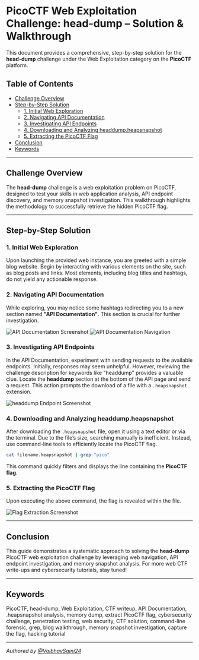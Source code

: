 # PicoCTF Web Exploitation Challenge: head-dump – Solution & Walkthrough

This document provides a comprehensive, step-by-step solution for the **head-dump** challenge under the Web Exploitation category on the **PicoCTF** platform.

## Table of Contents

- [Challenge Overview](#challenge-overview)
- [Step-by-Step Solution](#step-by-step-solution)
  - [1. Initial Web Exploration](#1-initial-web-exploration)
  - [2. Navigating API Documentation](#2-navigating-api-documentation)
  - [3. Investigating API Endpoints](#3-investigating-api-endpoints)
  - [4. Downloading and Analyzing headdump.heapsnapshot](#4-downloading-and-analyzing-headdumpheapsnapshot)
  - [5. Extracting the PicoCTF Flag](#5-extracting-the-picoctf-flag)
- [Conclusion](#conclusion)
- [Keywords](#keywords)

---

## Challenge Overview

The **head-dump** challenge is a web exploitation problem on PicoCTF, designed to test your skills in web application analysis, API endpoint discovery, and memory snapshot investigation. This walkthrough highlights the methodology to successfully retrieve the hidden PicoCTF flag.

---

## Step-by-Step Solution

### 1. Initial Web Exploration

Upon launching the provided web instance, you are greeted with a simple blog website. Begin by interacting with various elements on the site, such as blog posts and links. Most elements, including blog titles and hashtags, do not yield any actionable response.

### 2. Navigating API Documentation

While exploring, you may notice some hashtags redirecting you to a new section named **"API Documentation"**. This section is crucial for further investigation.

![API Documentation Screenshot](https://github.com/user-attachments/assets/47cf99b8-179d-46ad-afee-c6d4ace981ff)
![API Documentation Navigation](https://github.com/user-attachments/assets/c84b925a-a86c-4587-b488-8ec473d7a91f)

### 3. Investigating API Endpoints

In the API Documentation, experiment with sending requests to the available endpoints. Initially, responses may seem unhelpful. However, reviewing the challenge description for keywords like "headdump" provides a valuable clue. Locate the **headdump** section at the bottom of the API page and send a request. This action prompts the download of a file with a `.heapsnapshot` extension.

![headdump Endpoint Screenshot](https://github.com/user-attachments/assets/1100b6bd-3312-466e-955b-b1ad3fe69286)

### 4. Downloading and Analyzing headdump.heapsnapshot

After downloading the `.heapsnapshot` file, open it using a text editor or via the terminal. Due to the file’s size, searching manually is inefficient. Instead, use command-line tools to efficiently locate the PicoCTF flag.

```bash
cat filename.heapsnapshot | grep "pico"
```

This command quickly filters and displays the line containing the **PicoCTF flag**.

### 5. Extracting the PicoCTF Flag

Upon executing the above command, the flag is revealed within the file.

![Flag Extraction Screenshot](https://github.com/user-attachments/assets/8be2af62-8285-47ac-a619-0bf84b3f8ff6)

---

## Conclusion

This guide demonstrates a systematic approach to solving the **head-dump** PicoCTF web exploitation challenge by leveraging web navigation, API endpoint investigation, and memory snapshot analysis. For more web CTF write-ups and cybersecurity tutorials, stay tuned!

---

## Keywords

PicoCTF, head-dump, Web Exploitation, CTF writeup, API Documentation, .heapsnapshot analysis, memory dump, extract PicoCTF flag, cybersecurity challenge, penetration testing, web security, CTF solution, command-line forensic, grep, blog walkthrough, memory snapshot investigation, capture the flag, hacking tutorial

---

*Authored by [@VaibhavSaini24](https://github.com/VaibhavSaini24)*

